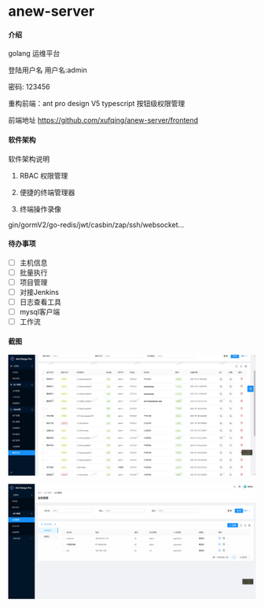 # anew-server

#### 介绍
golang  运维平台

登陆用户名
用户名:admin

密码: 123456

重构前端：ant pro design V5 typescript 按钮级权限管理

前端地址 https://github.com/xufqing/anew-server/frontend
#### 软件架构
软件架构说明

1. RBAC 权限管理

2. 便捷的终端管理器

3. 终端操作录像

gin/gormV2/go-redis/jwt/casbin/zap/ssh/websocket...

#### 待办事项
- [ ] 主机信息
- [ ] 批量执行  
- [ ] 项目管理
- [ ] 对接Jenkins
- [ ] 日志查看工具
- [ ] mysql客户端
- [ ] 工作流

#### 截图
![1](pic/1.jpg)

![2](pic/example.gif)
